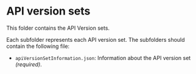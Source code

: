 # API version sets
This folder contains the API Version sets.

Each subfolder represents each API version set. The subfolders should contain the following file:
* `apiVersionSetInformation.json`: Information about the API version set _(required)_.